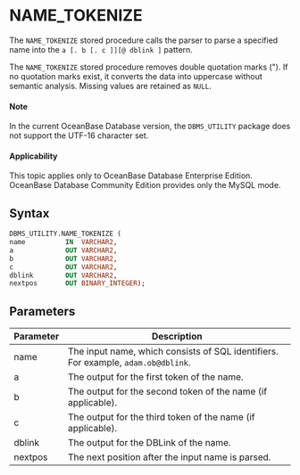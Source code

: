 NAME_TOKENIZE
==================================

The `NAME_TOKENIZE` stored procedure calls the parser to parse a specified name into the `a [. b [. c ]][@ dblink ]` pattern.

The `NAME_TOKENIZE` stored procedure removes double quotation marks ("). If no quotation marks exist, it converts the data into uppercase without semantic analysis. Missing values are retained as `NULL`.

  <main id="notice" type='explain'>
    <h4>Note</h4>
    <p>In the current OceanBase Database version, the <code>DBMS_UTILITY</code> package does not support the UTF-16 character set. </p>
  </main>

<main id="notice" >
  <h4>Applicability</h4>
  <p>This topic applies only to OceanBase Database Enterprise Edition. OceanBase Database Community Edition provides only the MySQL mode. </p>
</main>

Syntax
-----------------------

```sql
DBMS_UTILITY.NAME_TOKENIZE (
name          IN  VARCHAR2,
a             OUT VARCHAR2,
b             OUT VARCHAR2,
c             OUT VARCHAR2,
dblink        OUT VARCHAR2,
nextpos       OUT BINARY_INTEGER);
```



Parameters
-------------------------



| Parameter | Description |
|---------|----------------------------------------|
| name | The input name, which consists of SQL identifiers. For example, `adam.ob@dblink`.  |
| a | The output for the first token of the name.  |
| b | The output for the second token of the name (if applicable).  |
| c | The output for the third token of the name (if applicable).  |
| dblink | The output for the DBLink of the name.  |
| nextpos | The next position after the input name is parsed.  |


